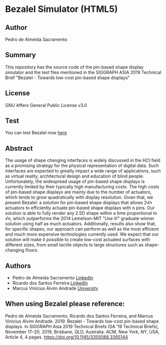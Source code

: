 # Bezalel Simulator (HTML5)

## Author
Pedro de Almeida Sacramento

## Summary
This repository has the source code of the pin-based shape display simulator and the test files mentioned in the SIGGRAPH ASIA 2019 Technical Brief "Bezalel - Towards low-cost pin-based shape displays"

## License
GNU Affero General Public License v3.0

## Test
You can test Bezalel now [here](https://pedrosacramento.github.io/bezalel/index.html)

## Abstract
The usage of shape changing interfaces is widely discussed in the HCI field as a promising strategy for the physical representation of digital data. Such interfaces are expected to greatly impact a wide range of applications, such as virtual reality, architectural design and education of blind people. Unfortunately, the widespread usage of pin-based shape displays is currently limited by their typically high manufacturing costs. The high costs of pin-based shape displays are mainly due to the number of actuators, which tends to grow quadratically with display resolution. Given that, we present Bezalel: a solution for pin-based shape displays that allows 2√n actuators to efficiently actuate pin-based shape displays with n pins. Our solution is able to fully render any 2.5D shape within a time proportional to √n, which outperforms the 2014 Lemelson-MIT "Use it!" graduate winner solution using half as much actuators. Additionally, results also show that, for specific shapes, our approach can perform as well as the most efficient and much more expensive technologies currently used. We expect that our solution will make it possible to create low-cost actuated surfaces with different sizes, from small tactile objects to large structures such as shape-changing floors.

## Authors
* Pedro de Almeida Sacramento [LinkedIn](https://br.linkedin.com/in/pedro-sacramento-1b99b05b)
* Ricardo dos Santos Ferreira [LinkedIn](https://www.linkedin.com/in/ricardo-ferreira-188b9316/)
* Marcus Vinicius Alvim Andrade [University](http://www2.dpi.ufv.br/?page_id=542)

## When using Bezalel please reference:
Pedro de Almeida Sacramento, Ricardo dos Santos Ferreira, and Marcus Vinicius Alvim Andrade. 2019. Bezalel - Towards low-cost pin-based shape displays. In SIGGRAPH Asia 2019 Technical Briefs (SA ’19 Technical Briefs), November 17–20, 2019, Brisbane, QLD, Australia. ACM, New York, NY, USA, Article 4, 4 pages. https://doi.org/10.1145/3355088.3365144
